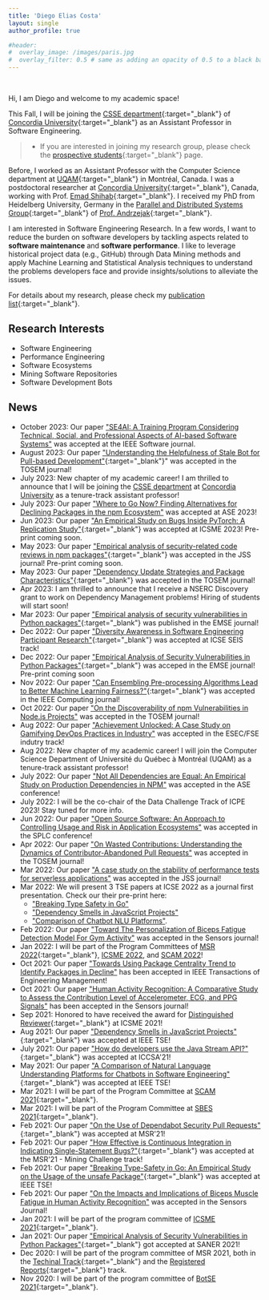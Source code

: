 ```yaml
---
title: 'Diego Elias Costa'
layout: single
author_profile: true

#header:
#  overlay_image: /images/paris.jpg
#  overlay_filter: 0.5 # same as adding an opacity of 0.5 to a black background
---
```


<br>

Hi, I am Diego and welcome to my academic space!

This Fall, I will be joining the [CSSE department](https://www.concordia.ca/ginacody/computer-science-software-eng.html){:target="_blank"} of [Concordia University](https://www.concordia.ca/){:target="_blank"} as an Assistant Professor in Software Engineering. 

> - If you are interested in joining my research group, please check the [prospective students](/prospective-students/){:target="_blank"} page.

<!-- I am also part of the [LATECE](http://latece.uqam.ca/) research group.  -->
Before, I worked as an Assistant Professor with the Computer Science department at [UQAM](www.uqam.ca){:target="_blank"} in Montréal, Canada. 
I was a postdoctoral researcher at [Concordia University](https://www.concordia.ca/){:target="_blank"}, Canada, working with Prof. [Emad Shihab](http://das.encs.concordia.ca/members/emad-shihab/){:target="_blank"}. I received my PhD from Heidelberg University, Germany in the [Parallel and Distributed Systems Group](https://pvs.ifi.uni-heidelberg.de/home/){:target="_blank"} of [Prof. Andrzejak](https://pvs.ifi.uni-heidelberg.de/team/aa/){:target="_blank"}. 


I am interested in Software Engineering Research. In a few words, I want to reduce the burden on software developers by tackling aspects related to **software maintenance** and **software performance**. 
I like to leverage historical project data (e.g., GitHub) through Data Mining methods and apply Machine Learning and Statistical Analysis techniques to understand the problems developers face and provide insights/solutions to alleviate the issues. 

For details about my research, please check my [publication list](/publications/){:target="_blank"}.

## Research Interests

- Software Engineering
- Performance Engineering
- Software Ecosystems
- Mining Software Repositories
- Software Development Bots

## News

- October 2023: Our paper ["SE4AI: A Training Program Considering Technical, Social, and Professional Aspects of AI-based Software Systems"](https://ieeexplore.ieee.org/abstract/document/10274712) was accepted at the IEEE Software journal. 
- August 2023: Our paper ["Understanding the Helpfulness of Stale Bot for Pull-based Development"](https://arxiv.org/abs/2305.18150){:target="_blank"}" was accepted in the TOSEM journal! 
- July 2023: New chapter of my academic career! I am thrilled to announce that I will be joining the [CSSE department](https://www.concordia.ca/ginacody/computer-science-software-eng.html) at [Concordia University](https://www.concordia.ca/) as a tenure-track assistant professor!
- July 2023: Our paper ["Where to Go Now? Finding Alternatives for Declining Packages in the npm Ecosystem"]((https://arxiv.org/pdf/2308.08667.pdf){:target="_blank"}) was accepted at ASE 2023!  
- Jun 2023: Our paper ["An Empirical Study on Bugs Inside PyTorch: A Replication Study"](https://arxiv.org/abs/2307.13777){:target="_blank"} was accepted at ICSME 2023! Pre-print coming soon.
- May 2023: Our paper ["Empirical analysis of security-related code reviews in npm packages"](https://www.sciencedirect.com/science/article/pii/S0164121223001474){:target="_blank"} was accepted in the JSS journal! Pre-print coming soon.
- May 2023: Our paper ["Dependency Update Strategies and Package Characteristics"](https://arxiv.org/pdf/2305.15675.pdf){:target="_blank"} was accepted in the TOSEM journal!
- Apr 2023: I am thrilled to announce that I receive a NSERC Discovery grant to work on Dependency Management problems! Hiring of students will start soon!
- Mar 2023: Our paper ["Empirical analysis of security vulnerabilities in Python packages"](https://link.springer.com/article/10.1007/s10664-022-10278-4){:target="_blank"}  was published in the EMSE journal!
- Dec 2022: Our paper ["Diversity Awareness in Software Engineering Participant Research"](https://www.researchgate.net/publication/367822157){:target="_blank"}  was accepted at ICSE SEIS track! 
- Dec 2022: Our paper ["Empirical Analysis of Security Vulnerabilities in Python Packages"](../../papers/Alfadel_EMSE2023.pdf){:target="_blank"}  was acceped in the EMSE journal! Pre-print coming soon
- Nov 2022: Our paper ["Can Ensembling Pre-processing Algorithms Lead to Better Machine Learning Fairness?"](../../papers/Badran_Computer2022.pdf){:target="_blank"} was accepted in the IEEE Computing journal! 
- Oct 2022: Our paper ["On the Discoverability of npm Vulnerabilities in Node.js Projects"](https://dl.acm.org/doi/pdf/10.1145/3571848) was accepted in the TOSEM journal! 
- Aug 2022: Our paper ["Achievement Unlocked: A Case Study on Gamifying DevOps Practices in Industry"](https://arxiv.org/abs/2208.05860) was accepted in the ESEC/FSE indutry track! 
- Aug 2022: New chapter of my academic career! I will join the Computer Science Department of Université du Québec à Montréal (UQAM) as a tenure-track assistant professor!   
- July 2022: Our paper ["Not All Dependencies are Equal: An Empirical Study on Production Dependencies in NPM"](https://arxiv.org/pdf/2207.14711.pdf) was accepted in the ASE conference!
- July 2022: I will be the co-chair of the Data Challenge Track of ICPE 2023! Stay tuned for more info. 
- Jun 2022: Our paper ["Open Source Software: An Approach to Controlling Usage and Risk in Application Ecosystems"](https://arxiv.org/abs/2206.10358) was accepted in the SPLC conference! 
- Apr 2022: Our paper ["On Wasted Contributions: Understanding the Dynamics of Contributor-Abandoned Pull Requests"](https://arxiv.org/abs/2110.15447) was accepted in the TOSEM journal!
- Mar 2022: Our paper ["A case study on the stability of performance tests for serverless applications"](https://arxiv.org/pdf/2107.13320.pdf) was accepted in the JSS journal!
- Mar 2022: We will present 3 TSE papers at ICSE 2022 as a journal first presentation. Check our their pre-print here: 
   - ["Breaking Type Safety in Go"](https://ieeexplore.ieee.org/abstract/document/9350178)
   - ["Dependency Smells in JavaScript Projects"](https://ieeexplore.ieee.org/abstract/document/9519532)
   - ["Comparison of Chatbot NLU Platforms"](https://ieeexplore.ieee.org/abstract/document/9426404).    
- Feb 2022: Our paper ["Toward The Personalization of Biceps Fatigue Detection Model For Gym Activity"](https://www.mdpi.com/1424-8220/22/4/1454) was accepted in the Sensors journal!
- Jan 2022: I will be part of the Program Committees of [MSR 2022](https://conf.researchr.org/committee/msr-2022/msr-2022-technical-papers-program-committee){:target="_blank"}, [ICSME 2022](https://cyprusconferences.org/icsme2022/), and [SCAM 2022](http://www.ieee-scam.org/2022/)!
- Oct 2021: Our paper ["Towards Using Package Centrality Trend to Identify Packages in Decline"](https://arxiv.org/abs/2107.10168) has been accepted in IEEE Transactions of Engineering Management!
- Oct 2021: Our paper ["Human Activity Recognition: A Comparative Study to Assess the Contribution Level of Accelerometer, ECG, and PPG Signals"](https://www.mdpi.com/1424-8220/21/21/6997) has been accepted in the Sensors journal!
- Sep 2021: Honored to have received the award for [Distinguished Reviewer](https://twitter.com/DiegoEliasCosta/status/1444010982389473281){:target="_blank"} at ICSME 2021!
- Aug 2021: Our paper ["Dependency Smells in JavaScript Projects"](https://arxiv.org/abs/2010.14573){:target="_blank"} was accepted at IEEE TSE!
- July 2021: Our paper ["How do developers use the Java Stream API?"](https://www.researchgate.net/publication/353738678){:target="_blank"} was accepted at ICCSA'21!
- May 2021: Our paper ["A Comparison of Natural Language Understanding Platforms for Chatbots in Software Engineering"](https://www.researchgate.net/publication/351417230){:target="_blank"} was accepted at IEEE TSE!
- Mar 2021: I will be part of the Program Committee at [SCAM 2021](http://www.ieee-scam.org/2021/){:target="_blank"}.
- Mar 2021: I will be part of the Program Committee at [SBES 2021](http://cbsoft2021.joinville.udesc.br/sbes-pesquisa.php){:target="_blank"}.  
- Feb 2021: Our paper ["On the Use of Dependabot Security Pull Requests"](https://www.researchgate.net/publication/349641251){:target="_blank"} was accepted at MSR'21!
- Feb 2021: Our paper ["How Effective is Continuous Integration in Indicating Single-Statement Bugs?"](https://www.researchgate.net/publication/349895921){:target="_blank"} was accepted at the MSR'21 - Mining Challenge track!
- Feb 2021: Our paper ["Breaking Type-Safety in Go: An Empirical Study on the Usage of the unsafe Package"](https://www.researchgate.net/publication/348973245){:target="_blank"} was accepted at IEEE TSE! 
- Feb 2021: Our paper ["On the Impacts and Implications of Biceps Muscle Fatigue in Human Activity Recognition"](https://www.mdpi.com/1424-8220/21/4/1070) was accepted in the Sensors Journal! 
- Jan 2021: I will be part of the program committee of [ICSME 2021](https://icsme2021.github.io/){:target="_blank"}.
- Jan 2021: Our paper ["Empirical Analysis of Security Vulnerabilities in Python Packages"](https://twitter.com/DiegoEliasCosta/status/1348684828913369088){:target="_blank"} got accepted at SANER 2021!
- Dec 2020: I will be part of the program committee of MSR 2021, both in the [Techinal Track](https://2021.msrconf.org/committee/msr-2021-technical-papers-program-committee){:target="_blank"} and the [Registered Reports](https://2021.msrconf.org/committee/msr-2021-registered-reports-program-committee){:target="_blank"} track.
- Nov 2020: I will be part of the program committee of [BotSE 2021](http://botse.org/){:target="_blank"}. 


